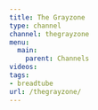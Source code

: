 ```yaml
---
title: The Grayzone
type: channel
channel: thegrayzone
menu:
  main:
    parent: Channels
videos:
tags:
- breadtube
url: /thegrayzone/
---
```

